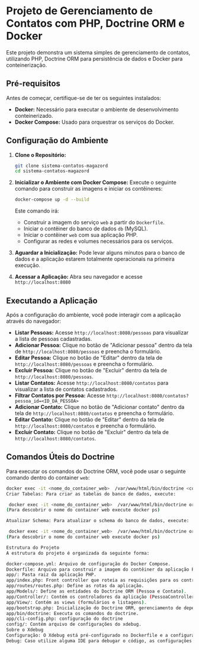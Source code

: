 # Projeto de Gerenciamento de Contatos com PHP, Doctrine ORM e Docker

Este projeto demonstra um sistema simples de gerenciamento de contatos, utilizando PHP, Doctrine ORM para persistência de dados e Docker para conteinerização.

## Pré-requisitos

Antes de começar, certifique-se de ter os seguintes instalados:

-   **Docker:** Necessário para executar o ambiente de desenvolvimento conteinerizado.
-   **Docker Compose:** Usado para orquestrar os serviços do Docker.

## Configuração do Ambiente

1.  **Clone o Repositório:**
    ```bash
    git clone sistema-contatos-magazord
    cd sistema-contatos-magazord
    ```

2.  **Inicializar o Ambiente com Docker Compose:**
    Execute o seguinte comando para construir as imagens e iniciar os contêineres:
    ```bash
    docker-compose up -d --build
    ```
    Este comando irá:
    - Construir a imagem do serviço `web` a partir do `Dockerfile`.
    - Iniciar o contêiner do banco de dados `db` (MySQL).
    - Iniciar o contêiner `web` com sua aplicação PHP.
    - Configurar as redes e volumes necessários para os serviços.

3.  **Aguardar a Inicialização:**
    Pode levar alguns minutos para o banco de dados e a aplicação estarem totalmente operacionais na primeira execução.

4.  **Acessar a Aplicação:**
    Abra seu navegador e acesse `http://localhost:8080`

## Executando a Aplicação

Após a configuração do ambiente, você pode interagir com a aplicação através do navegador:

-   **Listar Pessoas:** Acesse `http://localhost:8080/pessoas` para visualizar a lista de pessoas cadastradas.
-   **Adicionar Pessoa:**  Clique no botão de "Adicionar pessoa" dentro da tela de `http://localhost:8080/pessoas` e preencha o formulário.
-    **Editar Pessoa:**  Clique no botão de "Editar" dentro da tela de `http://localhost:8080/pessoas` e preencha o formulário.
-    **Excluir Pessoa:**  Clique no botão de "Excluir" dentro da tela de `http://localhost:8080/pessoas`.
-   **Listar Contatos:** Acesse `http://localhost:8080/contatos` para visualizar a lista de contatos cadastrados.
-   **Filtrar Contatos por Pessoa:** Acesse `http://localhost:8080/contatos?pessoa_id=<ID_DA_PESSOA>`
-   **Adicionar Contato:** Clique no botão de "Adicionar contato" dentro da tela de `http://localhost:8080/contatos` e preencha o formulário.
-    **Editar Contato:**  Clique no botão de "Editar" dentro da tela de `http://localhost:8080/contatos` e preencha o formulário.
-    **Excluir Contato:**  Clique no botão de "Excluir" dentro da tela de `http://localhost:8080/contatos`.

## Comandos Úteis do Doctrine

Para executar os comandos do Doctrine ORM, você pode usar o seguinte comando dentro do container `web`:

```bash
docker exec -it <nome_do_container_web>  /var/www/html/bin/doctrine <comando>
Criar Tabelas: Para criar as tabelas do banco de dados, execute:

 docker exec -it <nome_do_container_web>  /var/www/html/bin/doctrine orm:schema-tool:create
(Para descobrir o nome do container web execute docker ps)

Atualizar Schema: Para atualizar o schema do banco de dados, execute:

 docker exec -it <nome_do_container_web>  /var/www/html/bin/doctrine orm:schema-tool:update --force
(Para descobrir o nome do container web execute docker ps)

Estrutura do Projeto
A estrutura do projeto é organizada da seguinte forma:

docker-compose.yml: Arquivo de configuração do Docker Compose.
Dockerfile: Arquivo para construir a imagem do contêiner da aplicação PHP.
app/: Pasta raiz da aplicação PHP.
app/index.php: Front controller que roteia as requisições para os controladores apropriados.
app/routes/routes.php: Define as rotas da aplicação.
app/Models/: Define as entidades do Doctrine ORM (Pessoa e Contato).
app/Controller/: Contém os controladores da aplicação (PessoaController e ContatoController).
app/View/: Contém as views (formulários e listagens).
app/bootstrap.php: Inicialização do Doctrine ORM, gerenciamento de dependências e definições de variáveis globais.
app/bin/doctrine: Executa os comandos do doctrine.
app/cli-config.php: configuração do doctrine
config/: Contém arquivo de configurações do xdebug.
Sobre o Xdebug
Configuração: O Xdebug está pré-configurado no Dockerfile e a configuração adicional está no arquivo config/xdebug.ini.
Debug: Caso utilize alguma IDE para debugar o código, as configurações do Xdebug devem estar adequadas com a IDE utilizada.
